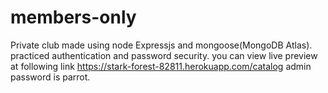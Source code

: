 # members-only



Private club made using node Expressjs and mongoose(MongoDB Atlas). practiced authentication and password security. 
you can view live preview at following link https://stark-forest-82811.herokuapp.com/catalog
admin password is parrot.
